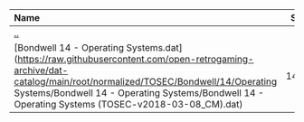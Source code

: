 |Name|Size|
|:---|---:|
|[..](../index.html)|DIR|
|[Bondwell 14 - Operating Systems.dat](https://raw.githubusercontent.com/open-retrogaming-archive/dat-catalog/main/root/normalized/TOSEC/Bondwell/14/Operating Systems/Bondwell 14 - Operating Systems/Bondwell 14 - Operating Systems (TOSEC-v2018-03-08_CM).dat)|1424|
